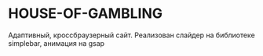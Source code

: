 # HOUSE-OF-GAMBLING
 Адаптивный, кроссбраузерный сайт.  Реализован слайдер на библиотеке simplebar, анимация на gsap
